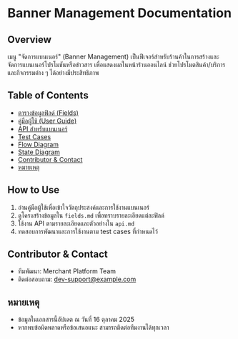 # Banner Management Documentation

## Overview
เมนู "จัดการแบนเนอร์" (Banner Management) เป็นฟีเจอร์สำหรับร้านค้าในการสร้างและจัดการแบนเนอร์โปรโมชันหรือข่าวสาร เพื่อแสดงผลในหน้าร้านออนไลน์ ช่วยโปรโมตสินค้า/บริการและกิจกรรมต่าง ๆ ได้อย่างมีประสิทธิภาพ

## Table of Contents
- [ตารางข้อมูลฟิลด์ (Fields)](./fields.md)
- [คู่มือผู้ใช้ (User Guide)](./user-guide.md)
- [API สำหรับแบนเนอร์](./api.md)
- [Test Cases](./test-case.md)
- [Flow Diagram](./flow-diagram.md)
- [State Diagram](./state-diagram.md)
- [Contributor & Contact](#contributor--contact)
- [หมายเหตุ](#หมายเหตุ)

## How to Use
1. อ่านคู่มือผู้ใช้เพื่อเข้าใจวัตถุประสงค์และการใช้งานแบนเนอร์
2. ดูโครงสร้างข้อมูลใน `fields.md` เพื่อทราบรายละเอียดแต่ละฟิลด์
3. ใช้งาน API ตามรายละเอียดและตัวอย่างใน `api.md`
4. ทดสอบการพัฒนาและการใช้งานตาม test cases ที่กำหนดไว้

## Contributor & Contact
- ทีมพัฒนา: Merchant Platform Team
- ติดต่อสอบถาม: dev-support@example.com

## หมายเหตุ
- ข้อมูลในเอกสารนี้อัปเดต ณ วันที่ 16 ตุลาคม 2025
- หากพบข้อผิดพลาดหรือข้อเสนอแนะ สามารถติดต่อทีมงานได้ทุกเวลา
